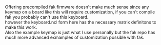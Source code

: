 Offering precompiled fak firmware doesn't make much sense since any keymap on a board like this will require customization, if you can't compile fak you probably can't use this keyboard.\
however the keyboard.ncl form here has the necessary matrix definitons to make this work.\
Also the example keymap is just what I use personally but the fak repo has much more advanced exmamples of customization possible with fak.
